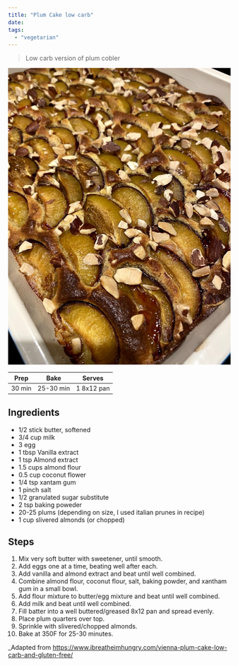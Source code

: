 ```yaml
---
title: "Plum Cake low carb"
date: 
tags:
  - "vegetarian"
---
```


> Low carb version of plum cobler

<div class="figure">

![Pflaumenkuchen](/images/Pflaumenkuchenketo.jpg)

</div>


| Prep   | Bake | Serves |
| :----: | :----: | :----: |
| 30 min | 25-30 min | 1 8x12 pan |

## Ingredients

- 1/2 stick butter, softened
- 3/4 cup milk
- 3 egg
- 1 tbsp Vanilla extract
- 1 tsp Almond extract
- 1.5 cups almond flour
- 0.5 cup coconut flower
- 1/4 tsp xantam gum
- 1 pinch salt
- 1/2 granulated sugar substitute 
- 2 tsp baking poweder
- 20-25 plums (depending on size, I used italian prunes in recipe)
- 1 cup slivered almonds (or chopped)

## Steps

1. Mix very soft butter with sweetener, until smooth.
2. Add eggs one at a time, beating well after each.
3. Add vanilla and almond extract and beat until well combined.
4. Combine almond flour, coconut flour, salt, baking powder, and xantham gum in a small bowl. 
5. Add flour mixture to butter/egg mixture and beat until well combined.
6. Add milk and beat until well combined.
7. Fill batter into a well buttered/greased 8x12 pan and spread evenly.
8. Place plum quarters over top.
9. Sprinkle with slivered/chopped almonds.
10. Bake at 350F for 25-30 minutes.



_Adapted from https://www.ibreatheimhungry.com/vienna-plum-cake-low-carb-and-gluten-free/
